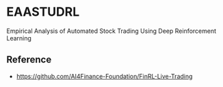 # EAASTUDRL
Empirical Analysis of Automated Stock Trading Using Deep Reinforcement Learning
## Reference
- https://github.com/AI4Finance-Foundation/FinRL-Live-Trading
